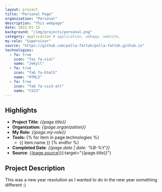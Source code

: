 ```yaml
---
layout: project
title: "Personal Page"
organization: "Personal"
description: "This webpage"
date: 2022-01-15
background: "/img/projects/personal.png"
category: application # application, webapp, website,
my-role: "Supervisor"
source: "https://github.com/polla-fattah/polla-fattah.github.io"
technologies:
  - fa: true
    icon: "fas fa-vial"
    name: "Jekyll"
  - fa: true
    icon: "fab fa-html5"
    name: "HTML5"
  - fa: true
    icon: "fab fa-css3-alt"
    name: "CSS3"
---
```

<style>
  ul p {
  margin-bottom: 2px;
  margin-top: 2px;
}
</style>
## Highlights

- **Project Title:** _{{page.title}}_
- **Organization:** _{{page.organization}}_
- **My Role:** _{{page.my-role}}_
- **Tools:** 
  {% for item in page.technologies %}
    - {{ item.name }}
  {% endfor %}
- **Completed Date**: _{{page.date  | date: '%B-%Y'}}_
- **Source**: [{{page.source}}]({{page.source}}){:target="{{page.title}}"}

## Project Description

This was a new year resolution as I wanted to do in the new year something different :)
